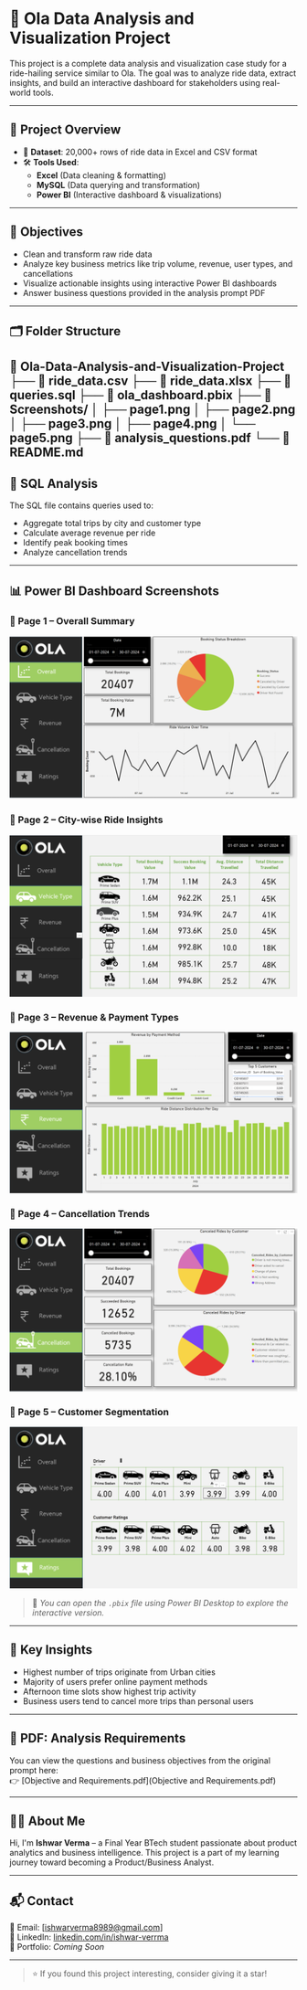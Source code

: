 # 🚖 Ola Data Analysis and Visualization Project

This project is a complete data analysis and visualization case study for a ride-hailing service similar to Ola. The goal was to analyze ride data, extract insights, and build an interactive dashboard for stakeholders using real-world tools.

---

## 📁 Project Overview

- 🔢 **Dataset**: 20,000+ rows of ride data in Excel and CSV format
- 🛠️ **Tools Used**:  
  - **Excel** (Data cleaning & formatting)  
  - **MySQL** (Data querying and transformation)  
  - **Power BI** (Interactive dashboard & visualizations)  

---

## 🎯 Objectives

- Clean and transform raw ride data
- Analyze key business metrics like trip volume, revenue, user types, and cancellations
- Visualize actionable insights using interactive Power BI dashboards
- Answer business questions provided in the analysis prompt PDF

---

## 🗂️ Folder Structure

📁 Ola-Data-Analysis-and-Visualization-Project
├── 📄 ride_data.csv
├── 📄 ride_data.xlsx
├── 📄 queries.sql
├── 📄 ola_dashboard.pbix
├── 📁 Screenshots/
│ ├── page1.png
│ ├── page2.png
│ ├── page3.png
│ ├── page4.png
│ └── page5.png
├── 📄 analysis_questions.pdf
└── 📄 README.md
---

## 🧮 SQL Analysis

The SQL file contains queries used to:
- Aggregate total trips by city and customer type
- Calculate average revenue per ride
- Identify peak booking times
- Analyze cancellation trends

---

## 📊 Power BI Dashboard Screenshots

### 🔹 Page 1 – Overall Summary
![Page 1](Screenshots/page1.png)

### 🔹 Page 2 – City-wise Ride Insights
![Page 2](Screenshots/page2.png)

### 🔹 Page 3 – Revenue & Payment Types
![Page 3](Screenshots/page3.png)

### 🔹 Page 4 – Cancellation Trends
![Page 4](Screenshots/page4.png)

### 🔹 Page 5 – Customer Segmentation
![Page 5](Screenshots/page5.png)

> 📝 *You can open the `.pbix` file using Power BI Desktop to explore the interactive version.*

---

## 📌 Key Insights

- Highest number of trips originate from Urban cities
- Majority of users prefer online payment methods
- Afternoon time slots show highest trip activity
- Business users tend to cancel more trips than personal users

---

## 📄 PDF: Analysis Requirements

You can view the questions and business objectives from the original prompt here:  
👉 [Objective and Requirements.pdf](Objective and Requirements.pdf)

---

## 🙋‍♂️ About Me

Hi, I'm **Ishwar Verma** – a Final Year BTech student passionate about product analytics and business intelligence. This project is a part of my learning journey toward becoming a Product/Business Analyst.


---

## 📬 Contact

📧 Email: [ishwarverma8989@gmail.com]  
🔗 LinkedIn: [linkedin.com/in/ishwar-verrma](www.linkedin.com/in/ishwar-verrma)  
📂 Portfolio: *Coming Soon*

---

> ⭐ If you found this project interesting, consider giving it a star!
